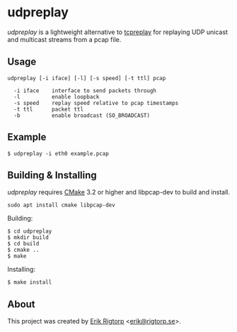 # udpreplay

*udpreplay* is a lightweight alternative
to [tcpreplay](http://tcpreplay.appneta.com/) for replaying UDP
unicast and multicast streams from a pcap file.

## Usage

```
udpreplay [-i iface] [-l] [-s speed] [-t ttl] pcap

  -i iface    interface to send packets through
  -l          enable loopback
  -s speed    replay speed relative to pcap timestamps
  -t ttl      packet ttl
  -b          enable broadcast (SO_BROADCAST)
```

## Example

```
$ udpreplay -i eth0 example.pcap
```

## Building & Installing

*udpreplay* requires [CMake](https://cmake.org/) 3.2 or higher 
and libpcap-dev to build and install.

```
sudo apt install cmake libpcap-dev
```

Building:

```
$ cd udpreplay
$ mkdir build
$ cd build
$ cmake ..
$ make
```

Installing:

```
$ make install
```

## About

This project was created by [Erik Rigtorp](http://rigtorp.se)
<[erik@rigtorp.se](mailto:erik@rigtorp.se)>.
